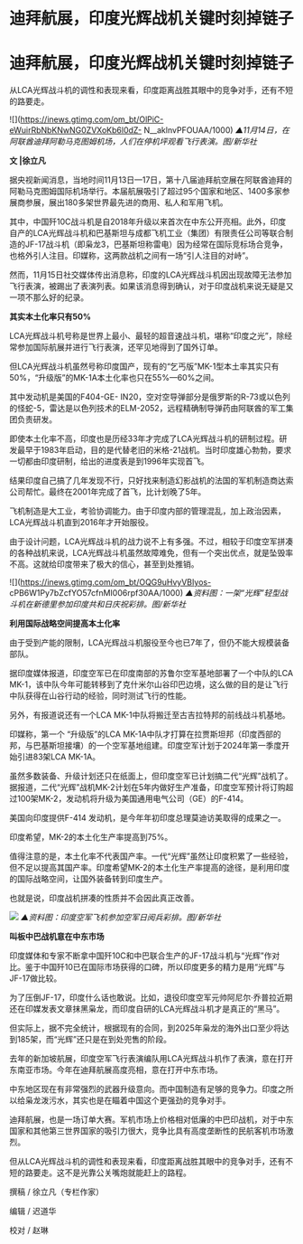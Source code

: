 # 迪拜航展，印度光辉战机关键时刻掉链子

# 迪拜航展，印度光辉战机关键时刻掉链子

从LCA光辉战斗机的调性和表现来看，印度距离战胜其眼中的竞争对手，还有不短的路要走。

![](https://inews.gtimg.com/om_bt/OlPiC-eWuirRbNbKNwNG0ZVXoKb6l0dZ-
N__aklnvPFOUAA/1000) _▲11月14日，在阿联酋迪拜阿勒马克图姆机场，人们在停机坪观看飞行表演。图/新华社_

**文 |徐立凡**

据央视新闻消息，当地时间11月13日—17日，第十八届迪拜航空展在阿联酋迪拜的阿勒马克图姆国际机场举行。本届航展吸引了超过95个国家和地区、1400多家参展商参展，展出180多架世界最先进的商用、私人和军用飞机。

其中，中国歼10C战斗机是自2018年升级以来首次在中东公开亮相。此外，印度自产的LCA光辉战斗机和巴基斯坦与成都飞机工业（集团）有限责任公司等联合制造的JF-17战斗机（即枭龙3，巴基斯坦称雷电）因为经常在国际竞标场合竞争，也格外引人注目。印媒称，这两款战机之间有一场“引人注目的对峙”。

然而，11月15日社交媒体传出消息称，印度的LCA光辉战斗机因出现故障无法参加飞行表演，被踢出了表演列表。如果该消息得到确认，对于印度战机来说无疑是又一项不那么好的纪录。

**其实本土化率只有50%**

LCA光辉战斗机号称是世界上最小、最轻的超音速战斗机，堪称“印度之光”，除经常参加国际航展并进行飞行表演，还罕见地得到了国外订单。

但LCA光辉战斗机虽然号称印度国产，现有的“乞丐版”MK-1型本土率其实只有50%，“升级版”的MK-1A本土化率也只在55%—60%之间。

其中发动机是美国的F404-GE-
IN20，空对空导弹部分是俄罗斯的R-73或以色列的怪蛇-5，雷达是以色列技术的ELM-2052，远程精确制导弹药由阿联酋的军工集团负责研发。

即使本土化率不高，印度也是历经33年才完成了LCA光辉战斗机的研制过程。研发最早于1983年启动，目的是代替老旧的米格-21战机。当时印度雄心勃勃，要求一切都由印度研制，给出的进度表是到1996年实现首飞。

结果印度自己搞了几年发现不行，只好找来制造幻影战机的法国的军机制造商达索公司帮忙。最终在2001年完成了首飞，比计划晚了5年。

飞机制造是大工业，考验协调能力。由于印度内部的管理混乱，加上政治因素，LCA光辉战斗机直到2016年才开始服役。

由于设计问题，LCA光辉战斗机的战力说不上有多强。不过，相较于印度空军拼凑的各种战机来说，LCA光辉战斗机虽然故障难免，但有一个突出优点，就是坠毁率不高。这就给印度带来了极大的信心，甚至到处推销。

![](https://inews.gtimg.com/om_bt/OQG9uHvyVBIyos-
cPB6W1Py7bZcfYO57cfnMI006rpf30AA/1000) _▲资料图：一架“光辉”轻型战斗机在新德里参加印度共和日庆祝彩排。图/新华社_

**利用国际战略空间提高本土化率**

由于受到产能的限制，LCA光辉战斗机服役至今也已7年了，但仍不能大规模装备部队。

据印度媒体报道，印度空军已在印度南部的苏鲁尔空军基地部署了一个中队的LCA
MK-1，该中队今年可能转移到了克什米尔山谷印巴边境，这么做的目的是让飞行中队获得在山谷行动的经验，同时测试飞行的性能。

另外，有报道说还有一个LCA MK-1中队将搬迁至古吉拉特邦的前线战斗机基地。

印媒称，第一个 “升级版”的LCA
MK-1A中队才打算在拉贾斯坦邦（印度西部的邦，与巴基斯坦接壤）的一个空军基地组建。印度空军计划于2024年第一季度开始引进83架LCA MK-1A。

虽然多数装备、升级计划还只在纸面上，但印度空军已计划搞二代“光辉”战机了。据报道，二代“光辉”战机MK-2计划在5年内做好生产准备，印度空军预计将订购超过100架MK-2，发动机将升级为美国通用电气公司（GE）的F-414。

美国向印度提供F-414 发动机，是今年年初印度总理莫迪访美取得的成果之一。

印度希望，MK-2的本土化生产率提高到75%。

值得注意的是，本土化率不代表国产率。一代“光辉”虽然让印度积累了一些经验，但不足以提高其国产率。印度希望MK-2的本土化生产率提高的途径，是利用印度的国际战略空间，让国外装备转到印度生产。

也就是说，印度战机拼凑的性质并不会因此真正改善。

![](https://inews.gtimg.com/om_bt/O3-nDzP1SM0eLljJF8c_QCgFYQLgFqLshJvlDY6Sgc1HwAA/1000)
_▲资料图：印度空军飞机参加空军日阅兵彩排。图/新华社_

**叫板中巴战机意在中东市场**

印度媒体和专家不断拿中国歼10C和中巴联合生产的JF-17战斗机与“光辉”作对比。鉴于中国歼10已在国际市场获得的口碑，所以印度更多的精力是用“光辉”与JF-17做比较。

为了压倒JF-17，印度什么话也敢说。比如，退役印度空军元帅阿尼尔·乔普拉近期还在印媒发表文章抹黑枭龙，而印度自研的LCA光辉战斗机才是真正的“黑马”。

但实际上，据不完全统计，根据现有的合同，到2025年枭龙的海外出口至少将达到185架，而“光辉”还只是在到处兜售的阶段。

去年的新加坡航展，印度空军飞行表演编队用LCA光辉战斗机作了表演，意在打开东南亚市场。今年在迪拜航展高度亮相，意在打开中东市场。

中东地区现在有非常强烈的武器升级意向。而中国制造有足够的竞争力。印度之所以给枭龙泼污水，其实也是在瞄着中国这个更强劲的竞争对手。

迪拜航展，也是一场订单大赛。军机市场上价格相对低廉的中巴印战机，对于中东国家和其他第三世界国家的吸引力很大，竞争比具有高度垄断性的民航客机市场激烈。

但从LCA光辉战斗机的调性和表现来看，印度距离战胜其眼中的竞争对手，还有不短的路要走。这不是光靠公关嘴炮就能赶上的路程。

撰稿 / 徐立凡（专栏作家）

编辑 / 迟道华

校对 / 赵琳

